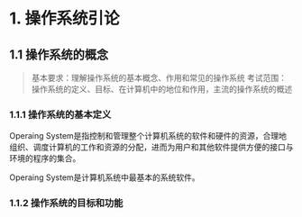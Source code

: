 # 1. 操作系统引论
## 1.1 操作系统的概念

> 基本要求：理解操作系统的基本概念、作用和常见的操作系统
> 考试范围：操作系统的定义、目标、在计算机中的地位和作用，主流的操作系统的概述

### 1.1.1 操作系统的基本定义

Operaing System是指控制和管理整个计算机系统的软件和硬件的资源，合理地组织、调度计算机的工作和资源的分配，进而为用户和其他软件提供方便的接口与环境的程序的集合。

Operaing System是计算机系统中最基本的系统软件。

### 1.1.2 操作系统的目标和功能


